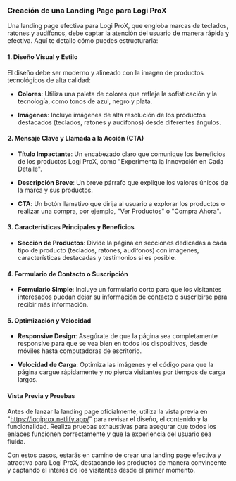 ### Creación de una Landing Page para Logi ProX

Una landing page efectiva para Logi ProX, que engloba marcas de teclados, ratones y audífonos, debe captar la atención del usuario de manera rápida y efectiva. Aquí te detallo cómo puedes estructurarla:

#### 1. **Diseño Visual y Estilo**

El diseño debe ser moderno y alineado con la imagen de productos tecnológicos de alta calidad:

- **Colores**: Utiliza una paleta de colores que refleje la sofisticación y la tecnología, como tonos de azul, negro y plata.
  
- **Imágenes**: Incluye imágenes de alta resolución de los productos destacados (teclados, ratones y audífonos) desde diferentes ángulos.

#### 2. **Mensaje Clave y Llamada a la Acción (CTA)**

- **Título Impactante**: Un encabezado claro que comunique los beneficios de los productos Logi ProX, como "Experimenta la Innovación en Cada Detalle".
  
- **Descripción Breve**: Un breve párrafo que explique los valores únicos de la marca y sus productos.

- **CTA**: Un botón llamativo que dirija al usuario a explorar los productos o realizar una compra, por ejemplo, "Ver Productos" o "Compra Ahora".

#### 3. **Características Principales y Beneficios**

- **Sección de Productos**: Divide la página en secciones dedicadas a cada tipo de producto (teclados, ratones, audífonos) con imágenes, características destacadas y testimonios si es posible.

#### 4. **Formulario de Contacto o Suscripción**

- **Formulario Simple**: Incluye un formulario corto para que los visitantes interesados puedan dejar su información de contacto o suscribirse para recibir más información.

#### 5. **Optimización y Velocidad**

- **Responsive Design**: Asegúrate de que la página sea completamente responsive para que se vea bien en todos los dispositivos, desde móviles hasta computadoras de escritorio.
  
- **Velocidad de Carga**: Optimiza las imágenes y el código para que la página cargue rápidamente y no pierda visitantes por tiempos de carga largos.

#### Vista Previa y Pruebas

Antes de lanzar la landing page oficialmente, utiliza la vista previa en "https://logiprox.netlify.app/" para revisar el diseño, el contenido y la funcionalidad. Realiza pruebas exhaustivas para asegurar que todos los enlaces funcionen correctamente y que la experiencia del usuario sea fluida.

Con estos pasos, estarás en camino de crear una landing page efectiva y atractiva para Logi ProX, destacando los productos de manera convincente y captando el interés de los visitantes desde el primer momento.